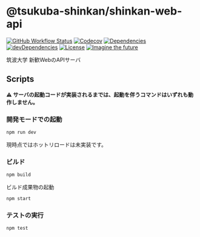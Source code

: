 # @tsukuba-shinkan/shinkan-web-api

[![GitHub Workflow Status](https://img.shields.io/github/workflow/status/tsukuba-shinkan/shinkan-web-api/CI?label=CI&style=flat-square)](https://github.com/tsukuba-shinkan/shinkan-web-api/actions)
[![Codecov](https://img.shields.io/codecov/c/gh/tsukuba-shinkan/shinkan-web-api?style=flat-square)](https://codecov.io/gh/tsukuba-shinkan/shinkan-web-api)
[![Dependencies](https://img.shields.io/david/tsukuba-shinkan/shinkan-web-api?style=flat-square)](https://david-dm.org/tsukuba-shinkan/shinkan-web-api)
[![devDependencies](https://img.shields.io/david/dev/tsukuba-shinkan/shinkan-web-api?style=flat-square)](https://david-dm.org/tsukuba-shinkan/shinkan-web-api?type=dev)
[![License](https://img.shields.io/github/license/tsukuba-shinkan/shinkan-web-api?style=flat-square)](/LICENSE)
[![Imagine the future](https://img.shields.io/badge/Imagine%20the-future-%230bf?style=flat-square)](https://github.com/topics/imagine-the-future)

筑波大学 新歓WebのAPIサーバ

## Scripts

**⚠ サーバの起動コードが実装されるまでは、起動を伴うコマンドはいずれも動作しません。**

### 開発モードでの起動

```sh
npm run dev
```

現時点ではホットリロードは未実装です。

### ビルド

```sh
npm build
```

ビルド成果物の起動

```sh
npm start
```

### テストの実行

```sh
npm test
```
